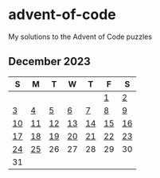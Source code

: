 # advent-of-code
My solutions to the Advent of Code puzzles

## December 2023
| S | M | T | W | T | F | S |
|---|---|---|---|---|---|---|
|   |   |   |   |   | [1](./2023/day1) | [2](./2023/day2) |
| [3](./2023/day3) | [4](./2023/day4) | [5](./2023/day5) | [6](./2023/day6) | [7](./2023/day7) | [8](./2023/day8) | [9](./2023/day9) |
| [10](./2023/day10) | [11](./2023/day11) | [12](./2023/day12) | [13](./2023/day13) | [14](./2023/day14) | [15](./2023/day15) | [16](./2023/day16) |
| [17](./2023/day17) | [18](./2023/day18) | [19](./2023/day19) | [20](./2023/day20) | [21](./2023/day21) | [22](./2023/day22) | [23](./2023/day23) |
| [24](./2023/day24) | [25](./2023/day25) | 26 | 27 | 28 | 29 | 30 |
| 31 |   |   |   |   |   |   |
